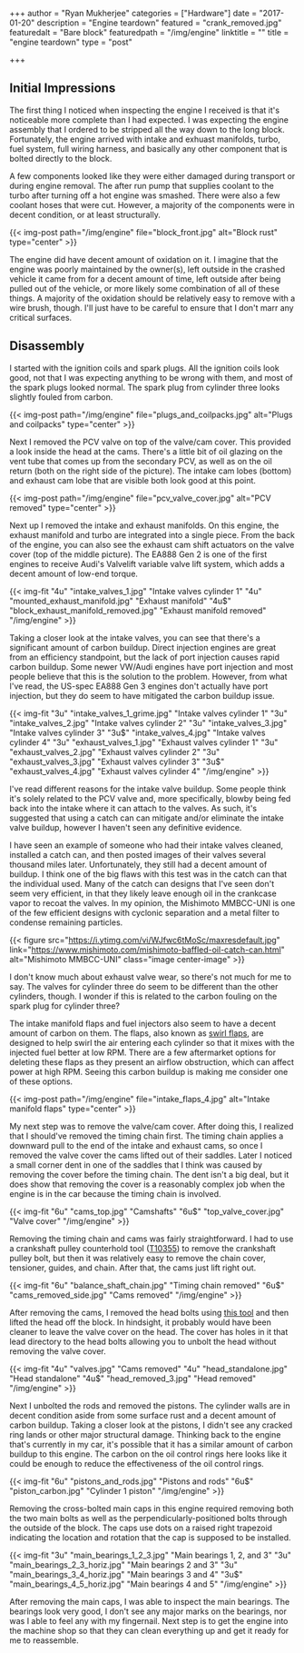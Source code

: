 +++
author = "Ryan Mukherjee"
categories = ["Hardware"]
date = "2017-01-20"
description = "Engine teardown"
featured = "crank_removed.jpg"
featuredalt = "Bare block"
featuredpath = "/img/engine"
linktitle = ""
title = "engine teardown"
type = "post"

+++

## Initial Impressions

The first thing I noticed when inspecting the engine I received is that it's noticeable more complete than I had expected. I was expecting the engine assembly that I ordered to be stripped all the way down to the long block. Fortunately, the engine arrived with intake and exhuast manifolds, turbo, fuel system, full wiring harness, and basically any other component that is bolted directly to the block. 

A few components looked like they were either damaged during transport or during engine removal. The after run pump that supplies coolant to the turbo after turning off a hot engine was smashed. There were also a few coolant hoses that were cut. However, a majority of the components were in decent condition, or at least structurally.

{{< img-post path="/img/engine" file="block_front.jpg" alt="Block rust" type="center" >}}

The engine did have decent amount of oxidation on it. I imagine that the engine was poorly maintained by the owner(s), left outside in the crashed vehicle it came from for a decent amount of time, left outside after being pulled out of the vehicle, or more likely some combination of all of these things. A majority of the oxidation should be relatively easy to remove with a wire brush, though. I'll just have to be careful to ensure that I don't marr any critical surfaces.

## Disassembly

I started with the ignition coils and spark plugs. All the ignition coils look good, not that I was expecting anything to be wrong with them, and most of the spark plugs looked normal. The spark plug from cylinder three looks slightly fouled from carbon.

{{< img-post path="/img/engine" file="plugs_and_coilpacks.jpg" alt="Plugs and coilpacks" type="center" >}}

Next I removed the PCV valve on top of the valve/cam cover. This provided a look inside the head at the cams. There's a little bit of oil glazing on the vent tube that comes up from the secondary PCV, as well as on the oil return (both on the right side of the picture). The intake cam lobes (bottom) and exhaust cam lobe that are visible both look good at this point.

{{< img-post path="/img/engine" file="pcv_valve_cover.jpg" alt="PCV removed" type="center" >}}

Next up I removed the intake and exhaust manifolds. On this engine, the exhaust manifold and turbo are integrated into a single piece. From the back of the engine, you can also see the exhaust cam shift actuators on the valve cover (top of the middle picture). The EA888 Gen 2 is one of the first engines to receive Audi's Valvelift variable valve lift system, which adds a decent amount of low-end torque.

{{< img-fit "4u" "intake_valves_1.jpg" "Intake valves cylinder 1" 
"4u" "mounted_exhaust_manifold.jpg" "Exhaust manifold"
"4u$" "block_exhaust_manifold_removed.jpg" "Exhaust manifold removed"
"/img/engine" >}}

Taking a closer look at the intake valves, you can see that there's a significant amount of carbon buildup. Direct injection engines are great from an efficiency standpoint, but the lack of port injection causes rapid carbon buildup. Some newer VW/Audi engines have port injection and most people believe that this is the solution to the problem. However, from what I've read, the US-spec EA888 Gen 3 engines don't actually have port injection, but they do seem to have mitigated the carbon buildup issue.

{{< img-fit "3u" "intake_valves_1_grime.jpg" "Intake valves cylinder 1" 
"3u" "intake_valves_2.jpg" "Intake valves cylinder 2"
"3u" "intake_valves_3.jpg" "Intake valves cylinder 3"
"3u$" "intake_valves_4.jpg" "Intake valves cylinder 4"
"3u" "exhaust_valves_1.jpg" "Exhaust valves cylinder 1"
"3u" "exhaust_valves_2.jpg" "Exhaust valves cylinder 2"
"3u" "exhaust_valves_3.jpg" "Exhaust valves cylinder 3"
"3u$" "exhaust_valves_4.jpg" "Exhaust valves cylinder 4"
"/img/engine" >}}

I've read different reasons for the intake valve buildup. Some people think it's solely related to the PCV valve and, more specifically, blowby being fed back into the intake where it can attach to the valves. As such, it's suggested that using a catch can can mitigate and/or eliminate the intake valve buildup, however I haven't seen any definitive evidence. 

I have seen an example of someone who had their intake valves cleaned, installed a catch can, and then posted images of their valves several thousand miles later. Unfortunately, they still had a decent amount of buildup. I think one of the big flaws with this test was in the catch can that the individual used. Many of the catch can designs that I've seen don't seem very efficient, in that they likely leave enough oil in the crankcase vapor to recoat the valves. In my opinion, the Mishimoto MMBCC-UNI is one of the few efficient designs with cyclonic separation and a metal filter to condense remaining particles.

{{< figure src="https://i.ytimg.com/vi/WJfwc6tMoSc/maxresdefault.jpg" link="https://www.mishimoto.com/mishimoto-baffled-oil-catch-can.html" alt="Mishimoto MMBCC-UNI" class="image center-image" >}}

I don't know much about exhaust valve wear, so there's not much for me to say. The valves for cylinder three do seem to be different than the other cylinders, though. I wonder if this is related to the carbon fouling on the spark plug for cylinder three?

The intake manifold flaps and fuel injectors also seem to have a decent amount of carbon on them. The flaps, also known as [swirl flaps](https://en.wikipedia.org/wiki/Swirl_flap), are designed to help swirl the air entering each cylinder so that it mixes with the injected fuel better at low RPM. There are a few aftermarket options for deleting these flaps as they present an airflow obstruction, which can affect power at high RPM. Seeing this carbon buildup is making me consider one of these options.

{{< img-post path="/img/engine" file="intake_flaps_4.jpg" alt="Intake manifold flaps" type="center" >}}

My next step was to remove the valve/cam cover. After doing this, I realized that I should've removed the timing chain first. The timing chain applies a downward pull to the end of the intake and exhaust cams, so once I removed the valve cover the cams lifted out of their saddles. Later I noticed a small corner dent in one of the saddles that I think was caused by removing the cover before the timing chain. The dent isn't a big deal, but it does show that removing the cover is a reasonably complex job when the engine is in the car because the timing chain is involved.

{{< img-fit "6u" "cams_top.jpg" "Camshafts" 
"6u$" "top_valve_cover.jpg" "Valve cover"
"/img/engine" >}}

Removing the timing chain and cams was fairly straightforward. I had to use a crankshaft pulley counterhold tool ([T10355](http://a.co/1MjnkLO)) to remove the crankshaft pulley bolt, but then it was relatively easy to remove the chain cover, tensioner, guides, and chain. After that, the cams just lift right out.

{{< img-fit "6u" "balance_shaft_chain.jpg" "Timing chain removed" 
"6u$" "cams_removed_side.jpg" "Cams removed"
"/img/engine" >}}

After removing the cams, I removed the head bolts using [this tool](http://a.co/8iSRv3J) and then lifted the head off the block. In hindsight, it probably would have been cleaner to leave the valve cover on the head. The cover has holes in it that lead directory to the head bolts allowing you to unbolt the head without removing the valve cover.

{{< img-fit "4u" "valves.jpg" "Cams removed" 
"4u" "head_standalone.jpg" "Head standalone"
"4u$" "head_removed_3.jpg" "Head removed"
"/img/engine" >}}

Next I unbolted the rods and removed the pistons. The cylinder walls are in decent condition aside from some surface rust and a decent amount of carbon buildup. Taking a closer look at the pistons, I didn't see any cracked ring lands or other major structural damage. Thinking back to the engine that's currently in my car, it's possible that it has a similar amount of carbon buildup to this engine. The carbon on the oil control rings here looks like it could be enough to reduce the effectiveness of the oil control rings.

{{< img-fit "6u" "pistons_and_rods.jpg" "Pistons and rods" 
"6u$" "piston_carbon.jpg" "Cylinder 1 piston"
"/img/engine" >}}

Removing the cross-bolted main caps in this engine required removing both the two main bolts as well as the perpendicularly-positioned bolts through the outside of the block. The caps use dots on a raised right trapezoid indicating the location and rotation that the cap is supposed to be installed.

{{< img-fit "3u" "main_bearings_1_2_3.jpg" "Main bearings 1, 2, and 3" 
"3u" "main_bearings_2_3_horiz.jpg" "Main bearings 2 and 3"
"3u" "main_bearings_3_4_horiz.jpg" "Main bearings 3 and 4"
"3u$" "main_bearings_4_5_horiz.jpg" "Main bearings 4 and 5"
"/img/engine" >}}

After removing the main caps, I was able to inspect the main bearings. The bearings look very good, I don't see any major marks on the bearings, nor was I able to feel any with my fingernail. Next step is to get the engine into the machine shop so that they can clean everything up and get it ready for me to reassemble.